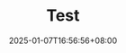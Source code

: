 ---
title: "Test"
description: 
date: 2025-01-07T16:56:56+08:00
image: 
math: 
license: 
hidden: false
comments: true
draft: true
---